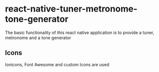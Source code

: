 # react-native-tuner-metronome-tone-generator

The basic functionality of this react native application is to provide a tuner, metronome and a tone generator

## Icons

Ionicons, Font Awesome and custom Icons are used
